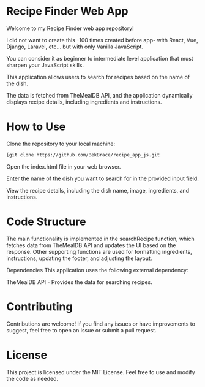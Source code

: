 # Recipe Finder Web App

Welcome to my Recipe Finder web app repository! 

I did not want to create this -100 times created before app- with React, Vue, Django, Laravel, etc... but with only Vanilla JavaScript.

You can consider it as beginner to intermediate level application that must sharpen your JavaScript skills.

This application allows users to search for recipes based on the name of the dish. 

The data is fetched from TheMealDB API, and the application dynamically displays recipe details, including ingredients and instructions.

# How to Use
Clone the repository to your local machine:

```bash
[git clone https://github.com/BekBrace/recipe_app_js.git
```

Open the index.html file in your web browser.

Enter the name of the dish you want to search for in the provided input field.

View the recipe details, including the dish name, image, ingredients, and instructions.

# Code Structure
The main functionality is implemented in the searchRecipe function, which fetches data from TheMealDB API and updates the UI based on the response. Other supporting functions are used for formatting ingredients, instructions, updating the footer, and adjusting the layout.

Dependencies
This application uses the following external dependency:

TheMealDB API - Provides the data for searching recipes.

# Contributing
Contributions are welcome! If you find any issues or have improvements to suggest, feel free to open an issue or submit a pull request.

# License
This project is licensed under the MIT License. Feel free to use and modify the code as needed.
